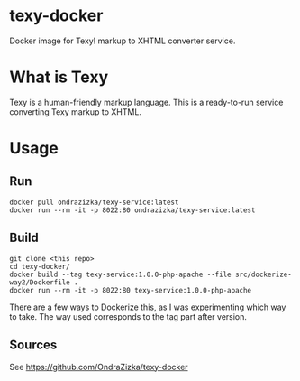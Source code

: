 # texy-docker

Docker image for Texy! markup to XHTML converter service.

What is Texy
============

Texy is a human-friendly markup language.
This is a ready-to-run service converting Texy markup to XHTML.


Usage
=====

Run
---

    docker pull ondrazizka/texy-service:latest
    docker run --rm -it -p 8022:80 ondrazizka/texy-service:latest
    

Build
-----

    git clone <this repo>
    cd texy-docker/
    docker build --tag texy-service:1.0.0-php-apache --file src/dockerize-way2/Dockerfile .
    docker run --rm -it -p 8022:80 texy-service:1.0.0-php-apache

There are a few ways to Dockerize this, as I was experimenting which way to take.
The way used corresponds to the tag part after version.

Sources
-------

See https://github.com/OndraZizka/texy-docker


<script type='text/javascript' src='https://www.openhub.net/p/jtexy/widgets/project_factoids_stats?format=js'></script>

